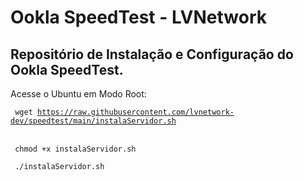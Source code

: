 # Ookla SpeedTest - LVNetwork

## Repositório de Instalação e Configuração do Ookla SpeedTest.

Acesse o Ubuntu em Modo Root:

<code> wget https://raw.githubusercontent.com/lvnetwork-dev/speedtest/main/instalaServidor.sh </code> <br>

<code> chmod +x instalaServidor.sh </code> <br>

<code> ./instalaServidor.sh </code>